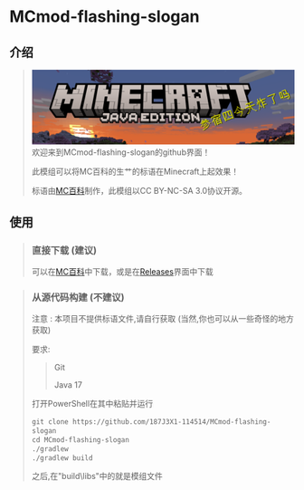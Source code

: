 # MCmod-flashing-slogan
 
## 介绍
>![模组展示](https://raw.githubusercontent.com/187J3X1-114514/MCmod-flashing-slogan/Forge/logo.png)
> 欢迎来到MCmod-flashing-slogan的github界面！
>
> 此模组可以将MC百科的生艹的标语在Minecraft上起效果！
>
>标语由[MC百科](https://www.mcmod.cn/)制作，此模组以CC BY-NC-SA 3.0协议开源。

## 使用
> ### 直接下载 (建议)
> 可以在[MC百科](https://www.mcmod.cn/download/8567.html)中下载，或是在[Releases](https://github.com/187J3X1-114514/MCmod-flashing-slogan/releases)界面中下载

> ### 从源代码构建 (不建议)
> 注意 : 本项目不提供标语文件,请自行获取 (当然,你也可以从一些奇怪的地方获取)
>
> 要求:
>>
>>Git
>>
>>Java 17
>
> 打开PowerShell在其中粘贴并运行
>```
> git clone https://github.com/187J3X1-114514/MCmod-flashing-slogan
> cd MCmod-flashing-slogan
> ./gradlew
> ./gradlew build
>```
>之后,在"build\libs"中的就是模组文件
